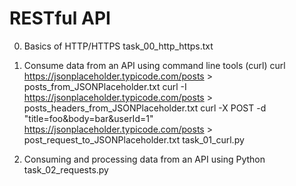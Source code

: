 # RESTful API

0. Basics of HTTP/HTTPS
task_00_http_https.txt

1. Consume data from an API using command line tools (curl)
curl https://jsonplaceholder.typicode.com/posts > posts_from_JSONPlaceholder.txt
curl -I https://jsonplaceholder.typicode.com/posts > posts_headers_from_JSONPlaceholder.txt
curl -X POST -d "title=foo&body=bar&userId=1" https://jsonplaceholder.typicode.com/posts > post_request_to_JSONPlaceholder.txt
task_01_curl.py

2. Consuming and processing data from an API using Python
task_02_requests.py



